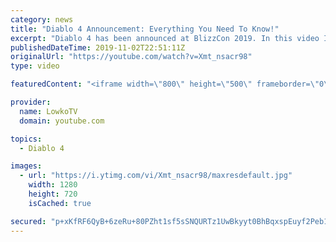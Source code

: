 ```yaml
---
category: news
title: "Diablo 4 Announcement: Everything You Need To Know!"
excerpt: "Diablo 4 has been announced at BlizzCon 2019. In this video I go over everything you need to know about this upcoming Blizzard Entertainment game."
publishedDateTime: 2019-11-02T22:51:11Z
originalUrl: "https://youtube.com/watch?v=Xmt_nsacr98"
type: video

featuredContent: "<iframe width=\"800\" height=\"500\" frameborder=\"0\" src=\"https://www.youtube.com/embed/Xmt_nsacr98\" allow=\"accelerometer; autoplay; encrypted-media; gyroscope; picture-in-picture\" allowfullscreen></iframe>"

provider:
  name: LowkoTV
  domain: youtube.com

topics:
  - Diablo 4

images:
  - url: "https://i.ytimg.com/vi/Xmt_nsacr98/maxresdefault.jpg"
    width: 1280
    height: 720
    isCached: true

secured: "p+xKfRF6QyB+6zeRu+80PZht1sf5sSNQURTz1UwBkyyt0BhBqxspEuyf2Peb1qeYV5JfXVGornTwcfUqVI5UatYjIGUZZ4r9VUXvpdSdBzkZw65V9TCaCdOapsfHdQjuIXwlxtUAm6xLgU8Zf+ZJx9WX+XMQpsdnpeeZLwWbOGuQCrCjIudA0XEzkp4zRea9TouzQbkYTioDP4j6wKtvd3PB8srzal1iyXXOUPN0m3sHd5u+sFrndHwGdr1VYydOBTdVutYK1ZbKgqHP0yCXO9tLiS5H3AH+SLPXaM2r9GGYQSiFBE6KuCqZVNnTebNp2Hd3iGAanuW5EBghBG+7Ana0odYGj+MwiGOL2v97B0wM+ZqgqPOy8iCvVl93WNDZ+Jfs/57sfQvSwR/RcmjXjzr4m4kQnM/v1Hl/JN16Gulpic0v1OMpyEjasNeTyse4;aZ2MAyHl+lzPTSP58CWCLg=="
---
```


